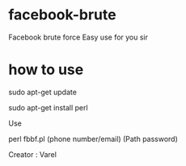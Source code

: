 # facebook-brute
Facebook brute force 
Easy use for you sir

# how to use

sudo apt-get update

sudo apt-get install perl

Use

perl fbbf.pl (phone number/email) (Path password)

Creator : Varel
